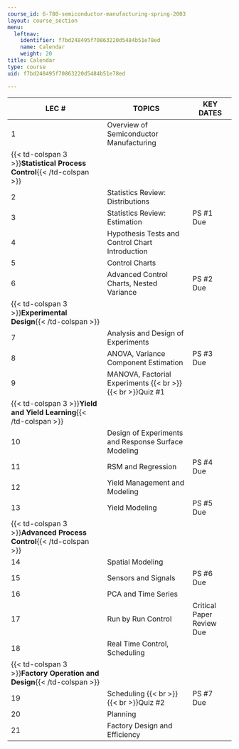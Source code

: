 ```yaml
---
course_id: 6-780-semiconductor-manufacturing-spring-2003
layout: course_section
menu:
  leftnav:
    identifier: f7bd248495f70863220d5484b51e78ed
    name: Calendar
    weight: 20
title: Calendar
type: course
uid: f7bd248495f70863220d5484b51e78ed

---
```


| LEC # | TOPICS | KEY DATES |
| --- | --- | --- |
| 1 | Overview of Semiconductor Manufacturing |  |
| {{< td-colspan 3 >}}**Statistical Process Control**{{< /td-colspan >}} |||
| 2 | Statistics Review: Distributions |  |
| 3 | Statistics Review: Estimation | PS #1 Due |
| 4 | Hypothesis Tests and Control Chart Introduction |  |
| 5 | Control Charts |  |
| 6 | Advanced Control Charts, Nested Variance | PS #2 Due |
| {{< td-colspan 3 >}}**Experimental Design**{{< /td-colspan >}} |||
| 7 | Analysis and Design of Experiments |  |
| 8 | ANOVA, Variance Component Estimation | PS #3 Due |
| 9 | MANOVA, Factorial Experiments  {{< br >}}  {{< br >}}Quiz #1 |  |
| {{< td-colspan 3 >}}**Yield and Yield Learning**{{< /td-colspan >}} |||
| 10 | Design of Experiments and Response Surface Modeling |  |
| 11 | RSM and Regression | PS #4 Due |
| 12 | Yield Management and Modeling |  |
| 13 | Yield Modeling | PS #5 Due |
| {{< td-colspan 3 >}}**Advanced Process Control**{{< /td-colspan >}} |||
| 14 | Spatial Modeling |  |
| 15 | Sensors and Signals | PS #6 Due |
| 16 | PCA and Time Series |  |
| 17 | Run by Run Control | Critical Paper Review Due |
| 18 | Real Time Control, Scheduling |  |
| {{< td-colspan 3 >}}**Factory Operation and Design**{{< /td-colspan >}} |||
| 19 | Scheduling  {{< br >}}  {{< br >}}Quiz #2 | PS #7 Due |
| 20 | Planning |  |
| 21 | Factory Design and Efficiency |